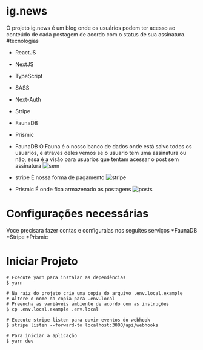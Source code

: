 # ig.news
O projeto ig.news é um blog onde os usuários podem ter acesso ao conteúdo de cada postagem de acordo com o status de sua assinatura.
#tecnologias 
* ReactJS
* NextJS
* TypeScript
* SASS
* Next-Auth
* Stripe
* FaunaDB
* Prismic

* FaunaDB
O Fauna é o nosso banco de dados onde está salvo todos os usuarios, e atraves deles vemos se o usuario tem uma assinatura ou não, essa é a visão para usuarios
que tentam acessar o post sem assinatura
![sem](https://github.com/GabrielWanderley/ig.news/assets/101371288/c9a4ac93-63ec-4783-b9ff-9ebea1edb438)


* stripe 
 É nossa forma de pagamento 
  ![stripe](https://github.com/GabrielWanderley/ig.news/assets/101371288/594b053b-d1ad-4b47-94e9-fb334c562fdb)

* Prismic
É onde fica armazenado as postagens 
![posts](https://github.com/GabrielWanderley/ig.news/assets/101371288/50703d00-1a68-4603-8347-bd2b3f886e31)

# Configurações necessárias
Voce precisara fazer contas e configuralas nos seguites serviços
*FaunaDB
*Stripe
*Prismic

# Iniciar Projeto 
``` 
# Execute yarn para instalar as dependências
$ yarn

# Na raiz do projeto crie uma copia do arquivo .env.local.example
# Altere o nome da copia para .env.local
# Preencha as variáveis ambiente de acordo com as instruções
$ cp .env.local.example .env.local

# Execute stripe listen para ouvir eventos do webhook
$ stripe listen --forward-to localhost:3000/api/webhooks 

# Para iniciar a aplicação
$ yarn dev

```
